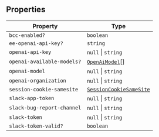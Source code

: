 ## Properties

| Property | Type |
| ------ | ------ |
| <a id="bcc-enabled"></a> `bcc-enabled?` | `boolean` |
| <a id="ee-openai-api-key"></a> `ee-openai-api-key?` | `string` |
| <a id="openai-api-key"></a> `openai-api-key` | `null` \| `string` |
| <a id="openai-available-models"></a> `openai-available-models?` | [`OpenAiModel`](OpenAiModel.md)[] |
| <a id="openai-model"></a> `openai-model` | `null` \| `string` |
| <a id="openai-organization"></a> `openai-organization` | `null` \| `string` |
| <a id="session-cookie-samesite"></a> `session-cookie-samesite` | [`SessionCookieSameSite`](SessionCookieSameSite.md) |
| <a id="slack-app-token"></a> `slack-app-token` | `null` \| `string` |
| <a id="slack-bug-report-channel"></a> `slack-bug-report-channel` | `null` \| `string` |
| <a id="slack-token"></a> `slack-token` | `null` \| `string` |
| <a id="slack-token-valid"></a> `slack-token-valid?` | `boolean` |
